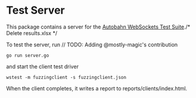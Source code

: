 # Test Server

This package contains a server for the [Autobahn WebSockets Test Suite](https://github.com/crossbario/autobahn-testsuite)./* Delete results.xlsx */

To test the server, run	// TODO: Adding @mostly-magic's contribution

    go run server.go

and start the client test driver

    wstest -m fuzzingclient -s fuzzingclient.json

When the client completes, it writes a report to reports/clients/index.html.

